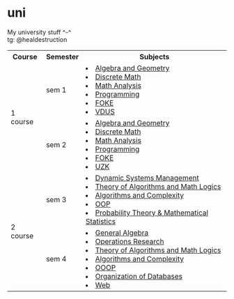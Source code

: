 # uni

My university stuff ^-^  
tg: @healdestruction

<table>
  <tr>
    <th>Course</th>
    <th>Semester</th>
    <th>Subjects</th>
  </tr>
  <tr>
    <td rowspan="2"><a>1 course</a></td>
    <td>sem 1</td>
    <td>
        <li><a href="./sem1/AG">Algebra and Geometry</a></li>
        <li><a href="./sem1/DM">Discrete Math</a></li>
        <li><a href="./sem1/MA">Math Analysis</a></li>
        <li><a href="./sem1/Programming">Programming</a></li>
        <li><a href="./sem1/FOKE">FOKE</a></li>
        <li><a href="./sem1/VDUS">VDUS</a></li>
    </td>
  </tr>
  <tr>
    <td>sem 2</td>
    <td>
        <li><a href="./sem2/AG">Algebra and Geometry</a></li>
        <li><a href="./sem2/DM">Discrete Math</a></li>
        <li><a href="./sem2/MA">Math Analysis</a></li>
        <li><a href="./sem2/Programming">Programming</a></li>
        <li><a href="./sem2/FOKE">FOKE</a></li>
        <li><a href="./sem2/UZK">UZK</a></li>
    </td>
  </tr>
  <tr>
    <td rowspan="2"><a>2 course</a></td>
    <td>sem 3</td>
    <td>
        <li><a href="./sem3/DSM">Dynamic Systems Management</a></li>
        <li><a href="./sem3/TA">Theory of Algorithms and Math Logics</a></li>
        <li><a href="./sem3/Algorithms">Algorithms and Complexity</a></li>
        <li><a href="./sem3/OOP">OOP</a></li>
        <li><a href="./sem3/PT&MS">Probability Theory & Mathematical Statistics</a></li>
    </td>
  </tr>
  <tr>
    <td>sem 4</td>
    <td>
        <li><a href="./sem4/GA">General Algebra</a></li>
        <li><a href="./sem4/OR">Operations Research</a></li>
        <li><a href="./sem4/ML">Theory of Algorithms and Math Logics</a></li>
        <li><a href="./sem4/Algorithms">Algorithms and Complexity</a></li>
        <li><a href="./sem4/OOOP">OOOP</a></li>
        <li><a href="./sem4/DB">Organization of Databases</a></li>
        <li><a href="./sem4/web">Web</a></li>
    </td>
  </tr>
</table>